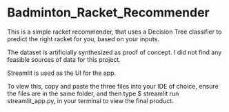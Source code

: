 # Badminton_Racket_Recommender
This is a simple racket recommender, that uses a Decision Tree classifier to predict the right racket for you, based on your inputs. 

The dataset is artificially synthesized as proof of concept. I did not find any feasible sources of data for this project.

Streamlit is used as the UI for the app. 

To view this, copy and paste the three files into your IDE of choice, ensure the files are in the same folder, and then type $ streamlit run streamlit_app.py, in your terminal to view the final product. 
